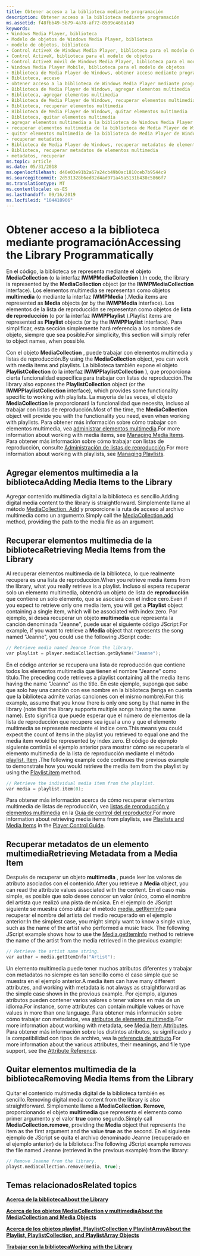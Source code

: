 ```yaml
---
title: Obtener acceso a la biblioteca mediante programación
description: Obtener acceso a la biblioteca mediante programación
ms.assetid: f48fbb49-5b79-4a78-af72-8509c460a149
keywords:
- Windows Media Player, biblioteca
- Modelo de objetos de Windows Media Player, biblioteca
- modelo de objetos, biblioteca
- Control ActiveX de Windows Media Player, biblioteca para el modelo de objetos
- Control ActiveX, biblioteca para el modelo de objetos
- Control ActiveX móvil de Windows Media Player, biblioteca para el modelo de objetos
- Windows Media Player Mobile, biblioteca para el modelo de objetos
- Biblioteca de Media Player de Windows, obtener acceso mediante programación
- Biblioteca, acceso
- obtener acceso a la biblioteca de Windows Media Player mediante programación
- Biblioteca de Media Player de Windows, agregar elementos multimedia
- Biblioteca, agregar elementos multimedia
- Biblioteca de Media Player de Windows, recuperar elementos multimedia
- Biblioteca, recuperar elementos multimedia
- Biblioteca de Media Player de Windows, quitar elementos multimedia
- Biblioteca, quitar elementos multimedia
- agregar elementos multimedia a la biblioteca de Windows Media Player
- recuperar elementos multimedia de la biblioteca de Media Player de Windows
- quitar elementos multimedia de la biblioteca de Media Player de Windows
- recuperar metadatos
- Biblioteca de Media Player de Windows, recuperar metadatos de elementos multimedia
- Biblioteca, recuperar metadatos de elementos multimedia
- metadatos, recuperar
ms.topic: article
ms.date: 05/31/2018
ms.openlocfilehash: d40e03e91b2a67a24cb49b0ac1810ceb7b9544c9
ms.sourcegitcommit: 2d531328b6ed82d4ad971a45a5131b430c5866f7
ms.translationtype: MT
ms.contentlocale: es-ES
ms.lasthandoff: 09/16/2019
ms.locfileid: "104418906"
---
```

# <a name="accessing-the-library-programmatically"></a><span data-ttu-id="9678c-126">Obtener acceso a la biblioteca mediante programación</span><span class="sxs-lookup"><span data-stu-id="9678c-126">Accessing the Library Programmatically</span></span>

<span data-ttu-id="9678c-127">En el código, la biblioteca se representa mediante el objeto **MediaCollection** (o la interfaz **IWMPMediaCollection** ).</span><span class="sxs-lookup"><span data-stu-id="9678c-127">In code, the library is represented by the **MediaCollection** object (or the **IWMPMediaCollection** interface).</span></span> <span data-ttu-id="9678c-128">Los elementos multimedia se representan como objetos **multimedia** (o mediante la interfaz **IWMPMedia** ).</span><span class="sxs-lookup"><span data-stu-id="9678c-128">Media items are represented as **Media** objects (or by the **IWMPMedia** interface).</span></span> <span data-ttu-id="9678c-129">Los elementos de la lista de reproducción se representan como objetos de **lista de reproducción** (o por la interfaz **IWMPPlaylist** ).</span><span class="sxs-lookup"><span data-stu-id="9678c-129">Playlist items are represented as **Playlist** objects (or by the **IWMPPlaylist** interface).</span></span> <span data-ttu-id="9678c-130">Para simplificar, esta sección simplemente hará referencia a los nombres de objeto, siempre que sea posible.</span><span class="sxs-lookup"><span data-stu-id="9678c-130">For simplicity, this section will simply refer to object names, when possible.</span></span>

<span data-ttu-id="9678c-131">Con el objeto **MediaCollection** , puede trabajar con elementos multimedia y listas de reproducción.</span><span class="sxs-lookup"><span data-stu-id="9678c-131">By using the **MediaCollection** object, you can work with media items and playlists.</span></span> <span data-ttu-id="9678c-132">La biblioteca también expone el objeto **PlaylistCollection** (o la interfaz **IWMPPlaylistCollection** ), que proporciona cierta funcionalidad específica para trabajar con listas de reproducción.</span><span class="sxs-lookup"><span data-stu-id="9678c-132">The library also exposes the **PlaylistCollection** object (or the **IWMPPlaylistCollection** interface), which provides some functionality specific to working with playlists.</span></span> <span data-ttu-id="9678c-133">La mayoría de las veces, el objeto **MediaCollection** le proporcionará la funcionalidad que necesita, incluso al trabajar con listas de reproducción.</span><span class="sxs-lookup"><span data-stu-id="9678c-133">Most of the time, the **MediaCollection** object will provide you with the functionality you need, even when working with playlists.</span></span> <span data-ttu-id="9678c-134">Para obtener más información sobre cómo trabajar con elementos multimedia, vea [administrar elementos multimedia](managing-media-items.md).</span><span class="sxs-lookup"><span data-stu-id="9678c-134">For more information about working with media items, see [Managing Media Items](managing-media-items.md).</span></span> <span data-ttu-id="9678c-135">Para obtener más información sobre cómo trabajar con listas de reproducción, consulte [Administración de listas de reproducción](managing-playlists.md).</span><span class="sxs-lookup"><span data-stu-id="9678c-135">For more information about working with playlists, see [Managing Playlists](managing-playlists.md).</span></span>

## <a name="adding-media-items-to-the-library"></a><span data-ttu-id="9678c-136">Agregar elementos multimedia a la biblioteca</span><span class="sxs-lookup"><span data-stu-id="9678c-136">Adding Media Items to the Library</span></span>

<span data-ttu-id="9678c-137">Agregar contenido multimedia digital a la biblioteca es sencillo.</span><span class="sxs-lookup"><span data-stu-id="9678c-137">Adding digital media content to the library is straightforward.</span></span> <span data-ttu-id="9678c-138">Simplemente llame al método [MediaCollection. Add](mediacollection-add.md) y proporcione la ruta de acceso al archivo multimedia como un argumento.</span><span class="sxs-lookup"><span data-stu-id="9678c-138">Simply call the [MediaCollection.add](mediacollection-add.md) method, providing the path to the media file as an argument.</span></span>

## <a name="retrieving-media-items-from-the-library"></a><span data-ttu-id="9678c-139">Recuperar elementos multimedia de la biblioteca</span><span class="sxs-lookup"><span data-stu-id="9678c-139">Retrieving Media Items from the Library</span></span>

<span data-ttu-id="9678c-140">Al recuperar elementos multimedia de la biblioteca, lo que realmente recupera es una lista de reproducción.</span><span class="sxs-lookup"><span data-stu-id="9678c-140">When you retrieve media items from the library, what you really retrieve is a playlist.</span></span> <span data-ttu-id="9678c-141">Incluso si espera recuperar solo un elemento multimedia, obtendrá un objeto de lista de **reproducción** que contiene un solo elemento, que se asociará con el índice cero.</span><span class="sxs-lookup"><span data-stu-id="9678c-141">Even if you expect to retrieve only one media item, you will get a **Playlist** object containing a single item, which will be associated with index zero.</span></span> <span data-ttu-id="9678c-142">Por ejemplo, si desea recuperar un objeto **multimedia** que representa la canción denominada "Jeanne", puede usar el siguiente código JScript:</span><span class="sxs-lookup"><span data-stu-id="9678c-142">For example, if you want to retrieve a **Media** object that represents the song named "Jeanne", you could use the following JScript code:</span></span>


```C++
// Retrieve media named Jeanne from the library.
var playlist = player.mediaCollection.getByName("Jeanne");

```



<span data-ttu-id="9678c-143">En el código anterior se recupera una lista de reproducción que contiene todos los elementos multimedia que tienen el nombre "Jeanne" como título.</span><span class="sxs-lookup"><span data-stu-id="9678c-143">The preceding code retrieves a playlist containing all the media items having the name "Jeanne" as the title.</span></span> <span data-ttu-id="9678c-144">En este ejemplo, suponga que sabe que solo hay una canción con ese nombre en la biblioteca (tenga en cuenta que la biblioteca admite varias canciones con el mismo nombre).</span><span class="sxs-lookup"><span data-stu-id="9678c-144">For this example, assume that you know there is only one song by that name in the library (note that the library supports multiple songs having the same name).</span></span> <span data-ttu-id="9678c-145">Esto significa que puede esperar que el número de elementos de la lista de reproducción que recupere sea igual a uno y que el elemento multimedia se represente mediante el índice cero.</span><span class="sxs-lookup"><span data-stu-id="9678c-145">This means you could expect the count of items in the playlist you retrieved to equal one and the media item would be represented by index zero.</span></span> <span data-ttu-id="9678c-146">El código de ejemplo siguiente continúa el ejemplo anterior para mostrar cómo se recuperaría el elemento multimedia de la lista de reproducción mediante el método [playlist. Item](playlist-item.md) .</span><span class="sxs-lookup"><span data-stu-id="9678c-146">The following example code continues the previous example to demonstrate how you would retrieve the media item from the playlist by using the [Playlist.item](playlist-item.md) method.</span></span>


```C++
// Retrieve the individual media item from the playlist.
var media = playlist.item(0);

```



<span data-ttu-id="9678c-147">Para obtener más información acerca de cómo recuperar elementos multimedia de listas de reproducción, vea [listas de reproducción y elementos multimedia](playlists-and-media-items.md) en la [Guía de control del reproductor](player-control-guide.md).</span><span class="sxs-lookup"><span data-stu-id="9678c-147">For more information about retrieving media items from playlists, see [Playlists and Media Items](playlists-and-media-items.md) in the [Player Control Guide](player-control-guide.md).</span></span>

## <a name="retrieving-metadata-from-a-media-item"></a><span data-ttu-id="9678c-148">Recuperar metadatos de un elemento multimedia</span><span class="sxs-lookup"><span data-stu-id="9678c-148">Retrieving Metadata from a Media Item</span></span>

<span data-ttu-id="9678c-149">Después de recuperar un objeto **multimedia** , puede leer los valores de atributo asociados con el contenido.</span><span class="sxs-lookup"><span data-stu-id="9678c-149">After you retrieve a **Media** object, you can read the attribute values associated with the content.</span></span> <span data-ttu-id="9678c-150">En el caso más simple, es posible que solo desee conocer un valor único, como el nombre del artista que realizó una pista de música. En el ejemplo de JScript siguiente se muestra cómo utilizar el método [media. getItemInfo](media-getiteminfo.md) para recuperar el nombre del artista del medio recuperado en el ejemplo anterior:</span><span class="sxs-lookup"><span data-stu-id="9678c-150">In the simplest case, you might simply want to know a single value, such as the name of the artist who performed a music track. The following JScript example shows how to use the [Media.getItemInfo](media-getiteminfo.md) method to retrieve the name of the artist from the media retrieved in the previous example:</span></span>


```C++
// Retrieve the artist name string.
var author = media.getItemInfo("Artist");

```



<span data-ttu-id="9678c-151">Un elemento multimedia puede tener muchos atributos diferentes y trabajar con metadatos no siempre es tan sencillo como el caso simple que se muestra en el ejemplo anterior.</span><span class="sxs-lookup"><span data-stu-id="9678c-151">A media item can have many different attributes, and working with metadata is not always as straightforward as the simple case shown in the previous example.</span></span> <span data-ttu-id="9678c-152">Por ejemplo, algunos atributos pueden contener varios valores o tener valores en más de un idioma.</span><span class="sxs-lookup"><span data-stu-id="9678c-152">For instance, some attributes can contain multiple values or have values in more than one language.</span></span> <span data-ttu-id="9678c-153">Para obtener más información sobre cómo trabajar con metadatos, vea [atributos de elemento multimedia](media-item-attributes.md).</span><span class="sxs-lookup"><span data-stu-id="9678c-153">For more information about working with metadata, see [Media Item Attributes](media-item-attributes.md).</span></span> <span data-ttu-id="9678c-154">Para obtener más información sobre los distintos atributos, su significado y la compatibilidad con tipos de archivo, vea la [referencia de atributo](attribute-reference.md).</span><span class="sxs-lookup"><span data-stu-id="9678c-154">For more information about the various attributes, their meanings, and file type support, see the [Attribute Reference](attribute-reference.md).</span></span>

## <a name="removing-media-items-from-the-library"></a><span data-ttu-id="9678c-155">Quitar elementos multimedia de la biblioteca</span><span class="sxs-lookup"><span data-stu-id="9678c-155">Removing Media Items from the Library</span></span>

<span data-ttu-id="9678c-156">Quitar el contenido multimedia digital de la biblioteca también es sencillo.</span><span class="sxs-lookup"><span data-stu-id="9678c-156">Removing digital media content from the library is also straightforward.</span></span> <span data-ttu-id="9678c-157">Simplemente llame a **MediaCollection. Remove**, proporcionando el objeto **multimedia** que representa el elemento como primer argumento y el valor **true** como segundo.</span><span class="sxs-lookup"><span data-stu-id="9678c-157">Simply call **MediaCollection.remove**, providing the **Media** object that represents the item as the first argument and the value **true** as the second.</span></span> <span data-ttu-id="9678c-158">En el siguiente ejemplo de JScript se quita el archivo denominado Jeanne (recuperado en el ejemplo anterior) de la biblioteca:</span><span class="sxs-lookup"><span data-stu-id="9678c-158">The following JScript example removes the file named Jeanne (retrieved in the previous example) from the library:</span></span>


```C++
// Remove Jeanne from the library.
playst.mediaCollection.remove(media, true);

```



## <a name="related-topics"></a><span data-ttu-id="9678c-159">Temas relacionados</span><span class="sxs-lookup"><span data-stu-id="9678c-159">Related topics</span></span>

<dl> <dt>

[<span data-ttu-id="9678c-160">**Acerca de la biblioteca**</span><span class="sxs-lookup"><span data-stu-id="9678c-160">**About the Library**</span></span>](about-the-library.md)
</dt> <dt>

[<span data-ttu-id="9678c-161">**Acerca de los objetos MediaCollection y multimedia**</span><span class="sxs-lookup"><span data-stu-id="9678c-161">**About the MediaCollection and Media Objects**</span></span>](about-the-mediacollection-and-media-objects.md)
</dt> <dt>

[<span data-ttu-id="9678c-162">**Acerca de los objetos playlist, PlaylistCollection y PlaylistArray**</span><span class="sxs-lookup"><span data-stu-id="9678c-162">**About the Playlist, PlaylistCollection, and PlaylistArray Objects**</span></span>](about-the-playlist--playlistcollection--and-playlistarray-objects.md)
</dt> <dt>

[<span data-ttu-id="9678c-163">**Trabajar con la biblioteca**</span><span class="sxs-lookup"><span data-stu-id="9678c-163">**Working with the Library**</span></span>](working-with-the-library.md)
</dt> </dl>

 

 




